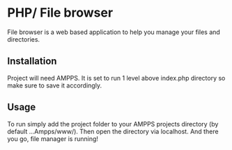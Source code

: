 # PHP/ File browser

File browser is a web based application to help you manage your files and directories.

## Installation
Project will need AMPPS.
It is set to run 1 level above index.php directory so make sure to save it accordingly.
## Usage
To run simply add the project folder to your AMPPS projects directory (by default ...Ampps/www/).
Then open the directory via localhost.
And there you go, file manager is running!




